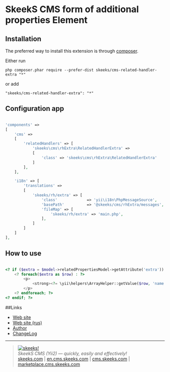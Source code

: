 SkeekS CMS form of additional properties Element
===================================

Installation
------------

The preferred way to install this extension is through [composer](http://getcomposer.org/download/).

Either run

```
php composer.phar require --prefer-dist skeeks/cms-related-handler-extra "*"
```

or add

```
"skeeks/cms-related-handler-extra": "*"
```

Configuration app
----------

```php

'components' =>
[
    'cms' =>
    [
        'relatedHandlers' => [
            'skeeks\cms\rhExtra\RelatedHandlerExtra' =>
            [
                'class' => 'skeeks\cms\rhExtra\RelatedHandlerExtra'
            ]
        ],
    ],

    'i18n' => [
        'translations' =>
        [
            'skeeks/rh/extra' => [
                'class'             => 'yii\i18n\PhpMessageSource',
                'basePath'          => '@skeeks/cms/rhExtra/messages',
                'fileMap' => [
                    'skeeks/rh/extra' => 'main.php',
                ],
            ]
        ]
    ]
],

```

How to use
----------

```php

<? if ($extra = $model->relatedPropertiesModel->getAttribute('extra')) : ?>
    <? foreach($extra as $row) : ?>
        <p>
            <strong><?= \yii\helpers\ArrayHelper::getValue($row, 'name'); ?>:</strong> <?= \yii\helpers\ArrayHelper::getValue($row, 'value'); ?>
        </p>
    <? endforeach; ?>
<? endif; ?>

```

##Links
* [Web site](http://en.cms.skeeks.com)
* [Web site (rus)](http://cms.skeeks.com)
* [Author](http://skeeks.com)
* [ChangeLog](https://github.com/skeeks-cms/cms-related-handler-extra/blob/master/CHANGELOG.md)


___

> [![skeeks!](https://gravatar.com/userimage/74431132/13d04d83218593564422770b616e5622.jpg)](http://skeeks.com)  
<i>SkeekS CMS (Yii2) — quickly, easily and effectively!</i>  
[skeeks.com](http://skeeks.com) | [en.cms.skeeks.com](http://en.cms.skeeks.com) | [cms.skeeks.com](http://cms.skeeks.com) | [marketplace.cms.skeeks.com](http://marketplace.cms.skeeks.com)


